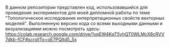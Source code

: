 В данном репозитории представлен код, использовавшийся для проведения экспериментов для моей дипломной работы по теме "Топологическое исследование интерпретационных свойств векторных моделей".
Выполненную версию кода со всеми выходными данными и визуализациями можно посмотреть здесь: https://colab.research.google.com/drive/1ypEW4KqT5yhQT0WLMcX8cRVV7dkb-fCF#scrollTo=oE7PQItd5_5x 
